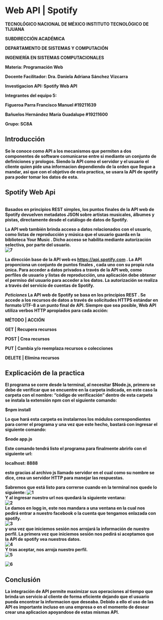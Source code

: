 # Web API | Spotify
<p><b>
TECNOLÓGICO NACIONAL DE MÉXICO
<b>
INSTITUTO TECNOLÓGICO DE TIJUANA
</p><b>
SUBDIRECCIÓN ACADÉMICA
<p><b>
DEPARTAMENTO DE SISTEMAS Y COMPUTACIÓN
</p><b>
INGENIERÍA EN SISTEMAS COMPUTACIONALES
<p><b>
Materia: Programación Web
</p>
Docente Facilitador: Dra. Daniela Adriana Sánchez Vizcarra

Investigacion API: Spotify Web API

<p> Integrantes del equipo 5: </p>
Figueroa Parra Francisco Manuel  #19211639

Bañuelos Hernández María Guadalupe  #19211600

Grupo: SC8A

**Introducción**
---
Se le conoce como API a los mecanismos que permiten a dos componentes de software comunicarse entre si mediante un conjunto de definiciones y prologos. Siendo la API como el servidor y el usuario el cliente quien pide una informacion dependiendo de la orden que llegue a mandar, asi que con el objetivo de esta practica, se usara la API de spotify para poder tomar los datos de esta.

**Spotify Web Api**
---
<br>
Basados en principios REST simples, los puntos finales de la API web de Spotify devuelven metadatos JSON sobre artistas musicales, álbumes y pistas, directamente desde el catálogo de datos de Spotify.

La API web también brinda acceso a datos relacionados con el usuario, como listas de reproducción y música que el usuario guarda en la biblioteca Your Music . Dicho acceso se habilita mediante autorización selectiva, por parte del usuario.
<br> 
![7](https://user-images.githubusercontent.com/99300053/219610998-290c1235-5f24-4d37-92cb-98b88e4c6ee6.png)
<br> 

La dirección base de la API web es https://api.spotify.com . La API proporciona un conjunto de puntos finales , cada uno con su propia ruta única. Para acceder a datos privados a través de la API web, como perfiles de usuario y listas de reproducción, una aplicación debe obtener el permiso del usuario para acceder a los datos. La autorización se realiza a través del servicio de cuentas de Spotify.

*Peticiones*
La API web de Spotify se basa en los principios REST . Se accede a los recursos de datos a través de solicitudes HTTPS estándar en formato UTF-8 a un punto final de API. Siempre que sea posible, Web API utiliza verbos HTTP apropiados para cada acción:
    
MÉTODO	     |      ACCIÓN
    
GET	         |   Recupera recursos
    
POST         |   Crea recursos
    
PUT          |   Cambia y/o reemplaza recursos o colecciones
    
DELETE       |   Elimina recursos
    



Explicación de la practica
---
El programa se corre desde la terminal, al necesitar $Node.js, primero se debe de verificar que se encuentre en la carpeta indicada, en este caso la carpeta con el nombre: “código de verificación” dentro de esta carpeta se instala la extensión npm con el siguiente comando:

$npm install

Lo que hará esta carpeta es instalarnos los módulos correspondientes para correr el programa y una vez que este hecho, bastará con ingresar el siguiente comando:

$node app.js

Este comando tendrá listo el programa para finalmente abrirlo con el siguiente url:

localhost: 8888

esto gracias al archivo js llamado servidor en el cual como su nombre se dice, crea un servidor HTTP para manejar las respuestas.

Sabremos que está listo para correrse cuando en la terminal nos quede lo siguiente:
![1](https://user-images.githubusercontent.com/99300053/219609441-1c5717cf-d38a-4882-a3aa-e020c36753dd.png)
 <br>
 Y al ingresar nuestro url nos quedará la siguiente ventana:
<br>
![2](https://user-images.githubusercontent.com/99300053/219609696-144f6dbb-1263-4a1d-85b6-0b56c425f44c.png)
<br>
Le damos en logg in, este nos mandara a una ventana en la cual nos pedirá entrar a nuestro facebook o la cuenta que tengamos enlazada con spotify.
<br>
![3](https://user-images.githubusercontent.com/99300053/219609957-84aaab88-06ab-49e6-a410-d8a9081f2643.png)
<br>
y una vez que iniciemos sesión nos arrojará la información de nuestro perfil. La primera vez que iniciemos sesión nos pedirá si aceptamos que la API de spotify vea nuestros datos.
<br>
![4](https://user-images.githubusercontent.com/99300053/219610181-6d781453-65d9-44a5-8c33-692c4b32f2d0.png)
<br>
 Y tras aceptar, nos arroja nuestro perfil.
<br>
![5](https://user-images.githubusercontent.com/99300053/219610715-f6049301-387e-4071-afe6-be15bd54885b.png)
<br>

![6](https://user-images.githubusercontent.com/99300053/219610764-fbd4cd9e-f6a0-413f-a4dd-39015cd4ef52.png)



Conclusión
---
La integración de API permite maximizar sus operaciones al tiempo que brinda un servicio al cliente de forma eficiente dejando que el usuario pueda encontrar la informacion que deseaba. Debido a ello el uso de las API es importante incluso en una empresa o en el momento de desear crear una aplicacion apoyandose de estas mismas API.
